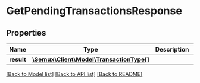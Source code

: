 # GetPendingTransactionsResponse

## Properties
Name | Type | Description | Notes
------------ | ------------- | ------------- | -------------
**result** | [**\Semux\Client\Model\TransactionType[]**](TransactionType.md) |  | [optional] 

[[Back to Model list]](../README.md#documentation-for-models) [[Back to API list]](../README.md#documentation-for-api-endpoints) [[Back to README]](../README.md)


